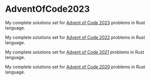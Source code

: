 # AdventOfCode2023
My complete solutions set for [Advent of Code 2023](https://adventofcode.com/2023) problems in Rust language.

My complete solutions set for [Advent of Code 2022](https://github.com/zsacul/AdventOfCode2022) problems in Rust language.

My complete solutions set for [Advent of Code 2021](https://github.com/zsacul/AdventOfCode2021) problems in Rust language.

My complete solutions set for [Advent of Code 2020](https://github.com/zsacul/AdventOfCode2020) problems in Rust language.
